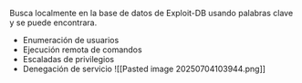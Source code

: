 Busca localmente en la base de datos de Exploit-DB usando palabras clave y se puede encontrara.
- Enumeración de usuarios
- Ejecución remota de comandos
- Escaladas de privilegios
- Denegación de servicio
![[Pasted image 20250704103944.png]]
